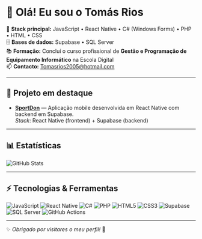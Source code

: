 # 👋 Olá! Eu sou o Tomás Rios

🎯 **Stack principal:** JavaScript • React Native • C# (Windows Forms) • PHP • HTML • CSS  
🗄️ **Bases de dados:** Supabase • SQL Server  
📚 **Formação:** Concluí o curso profissional de **Gestão e Programação de Equipamento Informático** na Escola Digital  
📫 **Contacto:** <Tomasrios2005@hotmail.com> 

---

## 🚀 Projeto em destaque

- [**SportDon**](https://github.com/7Rios/SportDon) — Aplicação mobile desenvolvida em React Native com backend em Supabase.  
  _Stack_: React Native (frontend) + Supabase (backend) 

---

## 📊 Estatísticas

![GitHub Stats](https://github-readme-stats.vercel.app/api?username=7Rios&show_icons=true&theme=dracula)


---


## ⚡ Tecnologias & Ferramentas

![JavaScript](https://img.shields.io/badge/JavaScript-F7DF1E?style=for-the-badge&logo=javascript&logoColor=black)
![React Native](https://img.shields.io/badge/React_Native-20232A?style=for-the-badge&logo=react&logoColor=61DAFB)
![C#](https://img.shields.io/badge/C%23-239120?style=for-the-badge&logo=c-sharp&logoColor=white)
![PHP](https://img.shields.io/badge/PHP-777BB4?style=for-the-badge&logo=php&logoColor=white)
![HTML5](https://img.shields.io/badge/HTML5-E34F26?style=for-the-badge&logo=html5&logoColor=white)
![CSS3](https://img.shields.io/badge/CSS3-1572B6?style=for-the-badge&logo=css3&logoColor=white)
![Supabase](https://img.shields.io/badge/Supabase-3ECF8E?style=for-the-badge&logo=supabase&logoColor=white)
![SQL Server](https://img.shields.io/badge/SQL_Server-CC2927?style=for-the-badge&logo=microsoft-sql-server&logoColor=white)
![GitHub Actions](https://img.shields.io/badge/GitHub_Actions-2088FF?style=for-the-badge&logo=github-actions&logoColor=white)

---


✨ _Obrigado por visitares o meu perfil!_ 🚀
